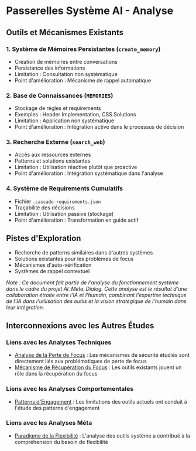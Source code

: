 # Passerelles Système AI - Analyse

## Outils et Mécanismes Existants

### 1. Système de Mémoires Persistantes (`create_memory`)
- Création de mémoires entre conversations
- Persistance des informations
- Limitation : Consultation non systématique
- Point d'amélioration : Mécanisme de rappel automatique

### 2. Base de Connaissances (`MEMORIES`)
- Stockage de règles et requirements
- Exemples : Header Implementation, CSS Solutions
- Limitation : Application non systématique
- Point d'amélioration : Intégration active dans le processus de décision

### 3. Recherche Externe (`search_web`)
- Accès aux ressources externes
- Patterns et solutions existantes
- Limitation : Utilisation réactive plutôt que proactive
- Point d'amélioration : Intégration systématique dans l'analyse

### 4. Système de Requirements Cumulatifs
- Fichier `.cascade-requirements.json`
- Traçabilité des décisions
- Limitation : Utilisation passive (stockage)
- Point d'amélioration : Transformation en guide actif

## Pistes d'Exploration
- Recherche de patterns similaires dans d'autres systèmes
- Solutions existantes pour les problèmes de focus
- Mécanismes d'auto-vérification
- Systèmes de rappel contextuel

*Note : Ce document fait partie de l'analyse du fonctionnement système dans le cadre du projet AI_Meta_Dialog. Cette analyse est le résultat d'une collaboration étroite entre l'IA et l'humain, combinant l'expertise technique de l'IA dans l'utilisation des outils et la vision stratégique de l'humain dans leur intégration.*

## Interconnexions avec les Autres Études

### Liens avec les Analyses Techniques
- [Analyse de la Perte de Focus](./focus-loss-analysis.md) : Les mécanismes de sécurité étudiés sont directement liés aux problématiques de perte de focus
- [Mécanisme de Récupération du Focus](./focus-recovery-mechanism.md) : Les outils existants jouent un rôle dans la récupération du focus

### Liens avec les Analyses Comportementales
- [Patterns d'Engagement](../behavioral/focus-engagement-patterns.md) : Les limitations des outils actuels ont conduit à l'étude des patterns d'engagement

### Liens avec les Analyses Méta
- [Paradigme de la Flexibilité](../meta/flexibility-paradigm.md) : L'analyse des outils système a contribué à la compréhension du besoin de flexibilité
